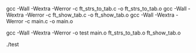 gcc -Wall -Wextra -Werror -c ft_strs_to_tab.c -o ft_strs_to_tab.o
gcc -Wall -Wextra -Werror -c ft_show_tab.c -o ft_show_tab.o
gcc -Wall -Wextra -Werror -c main.c -o main.o

gcc -Wall -Wextra -Werror -o test main.o ft_strs_to_tab.o ft_show_tab.o

./test

